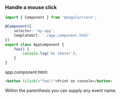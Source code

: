 ### Handle a mouse click

```ts
import { Component } from '@angular/core';

@Component({
	selector: 'my-app',
	templateUrl: './app.component.html'
})
export class AppComponent {
	foo() {
		console.log('Hi there!');
	}
}
```

app.component.html:

```html
<button (click)="foo()">Print on console</button>
```

Within the parenthesis you can supply any event name.